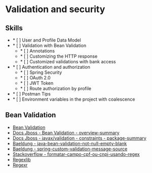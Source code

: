 # Validation and security

## Skills

 
<ul>
        <li>
            * [ ] User and Profile Data Model
        </li>
        <li>
            * [ ] Validation with Bean Validation
             <ul>
                <li>* [ ] Annotations</li>
                <li>* [ ] Customizing the HTTP response</li>
                <li>* [ ] Customized validations with bank access</li>
              </ul>
        </li>
        <li>
            * [ ] Authentication and authorization
             <ul>
                <li>* [ ] Spring Security</li>
                <li>* [ ] OAuth 2.0</li>
                <li>* [ ] JWT Token</li>
                <li>* [ ] Route authorization by profile</li>
              </ul>
        </li>
        <li>
            * [ ] Postman Tips
        </li>
        <li>
          * [ ] Environment variables in the project with coalescence
        </li>
</ul>


## Bean Validation

<ul>
  <li><a href="https://beanvalidation.org/"> Bean Validation</a></li>
 <li><a href="https://docs.jboss.org/hibernate/beanvalidation/spec/2.0/api/overview-summary.html">Docs Jboss - Bean Validation - overview-summary</a></li>
 <li><a href="https://docs.jboss.org/hibernate/beanvalidation/spec/2.0/api/javax/validation/constraints/package-summary.html">Docs Jboss - javax/validation - constraints - package-summary</a></li>
 <li><a href="https://www.baeldung.com/java-bean-validation-not-null-empty-blank">Baeldung - java-bean-validation-not-null-empty-blank</a></li>
 <li><a href="https://www.baeldung.com/spring-custom-validation-message-source">Baeldung - spring-custom-validation-message-source</a></li>
 <li><a href="https://pt.stackoverflow.com/questions/133691/formatar-campo-cpf-ou-cnpj-usando-regex">Stackoverflow - formatar-campo-cpf-ou-cnpj-usando-regex</a></li>
 <li><a href="https://regexlib.com/">Regexlib</a></li>
 <li><a href="https://regexr.com/">Regexr</a></li>
</ul>
















      
